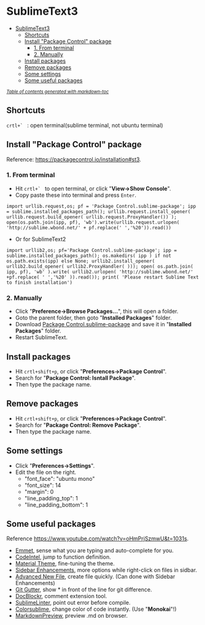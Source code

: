 # SublimeText3

- [SublimeText3](#sublimetext3)
  * [Shortcuts](#shortcuts)
  * [Install "Package Control" package](#install--package-control--package)
    + [1. From terminal](#1-from-terminal)
    + [2. Manually](#2-manually)
  * [Install packages](#install-packages)
  * [Remove packages](#remove-packages)
  * [Some settings](#some-settings)
  * [Some useful packages](#some-useful-packages)

<small><i><a href='http://ecotrust-canada.github.io/markdown-toc/'>Table of contents generated with markdown-toc</a></i></small>

## Shortcuts
``crtl+` `` : open terminal(sublime terminal, not ubuntu terminal)

## Install "Package Control" package
Reference: https://packagecontrol.io/installation#st3.

### 1. From terminal
- Hit ``crtl+` `` to open terminal, or click "**View->Show Console**".
- Copy paste these into terminal and press ``Enter``.
```
import urllib.request,os; pf = 'Package Control.sublime-package'; ipp = sublime.installed_packages_path(); urllib.request.install_opener( urllib.request.build_opener( urllib.request.ProxyHandler()) ); open(os.path.join(ipp, pf), 'wb').write(urllib.request.urlopen( 'http://sublime.wbond.net/' + pf.replace(' ','%20')).read())
```

- Or for SublimeText2
```
import urllib2,os; pf='Package Control.sublime-package'; ipp = sublime.installed_packages_path(); os.makedirs( ipp ) if not os.path.exists(ipp) else None; urllib2.install_opener( urllib2.build_opener( urllib2.ProxyHandler( ))); open( os.path.join( ipp, pf), 'wb' ).write( urllib2.urlopen( 'http://sublime.wbond.net/' +pf.replace( ' ','%20' )).read()); print( 'Please restart Sublime Text to finish installation')
```

### 2. Manually
- Click "**Preference->Browse Packages...**", this will open a folder.
- Goto the parent folder, then goto "**Installed Packages**" folder.
- Download [Package Control.sublime-package](https://packagecontrol.io/Package%20Control.sublime-package) and save it in "**Installed Packages**" folder.
- Restart SublimeText.

## Install packages
- Hit ``crtl+shift+p``, or click "**Preferences->Package Control**".
- Search for "**Package Control: Isntall Package**".
- Then type the package name.

## Remove packages
- Hit ``crtl+shift+p``, or click "**Preferences->Package Control**".
- Search for "**Package Control: Remove Package**".
- Then type the package name.

## Some settings
- Click "**Preferences->Settings**".
- Edit the file on the right.
	* "font_face": "ubuntu mono"
    * "font_size": 14
    * "margin": 0
    * "line_padding_top": 1
    * "line_padding_bottom": 1

## Some useful packages
Reference https://www.youtube.com/watch?v=oHmPrjSzmwU&t=1031s.

- [Emmet](https://packagecontrol.io/packages/Emmet), sense what you are typing and auto-complete for you.
- [CodeIntel](https://packagecontrol.io/packages/SublimeCodeIntel), jump to function definition.
- [Material Theme](https://packagecontrol.io/packages/Material%20Theme), fine-tuning the theme.
- [Sidebar Enhancements](https://packagecontrol.io/packages/SideBarEnhancements), more options while right-click on files in sidbar.
- [Advanced New File](https://packagecontrol.io/packages/AdvancedNewFile), create file quickly. (Can done with Sidebar Enhancements)
- [Git Gutter](https://packagecontrol.io/packages/GitGutter), show * in front of the line for git difference.
- [DocBlockr](https://packagecontrol.io/packages/DocBlockr), comment extension tool.
- [SublimeLinter](https://packagecontrol.io/packages/SublimeLinter), point out error before compile.
- [Colorsublime](https://packagecontrol.io/packages/Colorsublime), change color of code instantly. (Use "**Monokai**"!)
- [MarkdownPreview](https://packagecontrol.io/packages/MarkdownPreview), preview .md on browser.

<meta http-equiv="refresh" content="1">